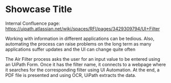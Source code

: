 # Showcase Title

Internal Confluence page:
https://uipath.atlassian.net/wiki/spaces/RFI/pages/3429309794/UI+Filter


Working with information in different applications can be tedious. Also, automating the process can raise problems on the long term as many applications suffer updates and the UI can change quite often

The Air Filter process asks the user for an input value to be entered using an UiPath Form. Once it has the filter name, it connects to a webpage where it searches for the corresponding filter using UI Automation. At the end, a PDF file is presented and using OCR, UiPath extracts the data.
